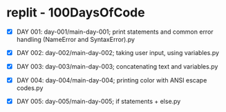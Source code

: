 # replit - 100DaysOfCode
- [x] DAY 001: day-001/main-day-001; print statements and common error handling (NameError and SyntaxError).py

- [x] DAY 002: day-002/main-day-002; taking user input, using variables.py

- [x] DAY 003: day-003/main-day-003; concatenating text and variables.py

- [x] DAY 004: day-004/main-day-004; printing color with ANSI escape codes.py

- [x] DAY 005: day-005/main-day-005;  if statements + else.py
